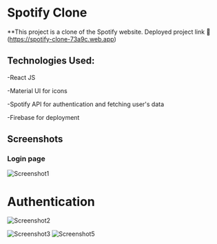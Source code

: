 # Spotify Clone
**This project is a clone of the Spotify website. Deployed project link :rocket: (https://spotify-clone-73a9c.web.app)

## Technologies Used:

-React JS

-Material UI for icons

-Spotify API for authentication and  fetching user's data

-Firebase for deployment

## Screenshots

### Login page
![Screenshot1](https://user-images.githubusercontent.com/78134745/138594541-c621d2e5-a796-49f2-a024-c643d5621278.png)
# Authentication
![Screenshot2](https://user-images.githubusercontent.com/78134745/138594593-0362f1f7-a8c4-4dc9-8f96-ed8e8618b0da.png)

![Screenshot3](https://user-images.githubusercontent.com/78134745/138594580-8dd54716-bf32-4ae4-81ab-77eb6a48a0b8.png)
![Screenshot5](https://user-images.githubusercontent.com/78134745/138594551-68c0a14b-8d41-4a24-a364-bd8d9713aa86.png)
